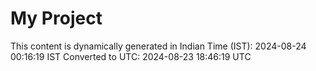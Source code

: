 # My Project

This content is dynamically generated in Indian Time (IST): 2024-08-24 00:16:19 IST
Converted to UTC: 2024-08-23 18:46:19 UTC
